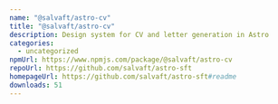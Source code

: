```yaml
---
name: "@salvaft/astro-cv"
title: "@salvaft/astro-cv"
description: Design system for CV and letter generation in Astro
categories:
  - uncategorized
npmUrl: https://www.npmjs.com/package/@salvaft/astro-cv
repoUrl: https://github.com/salvaft/astro-sft
homepageUrl: https://github.com/salvaft/astro-sft#readme
downloads: 51
---
```


